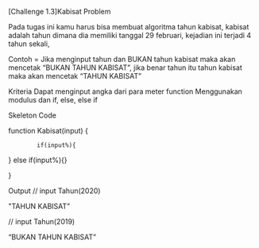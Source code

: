 [Challenge 1.3]Kabisat
Problem

Pada tugas ini kamu harus bisa membuat algoritma tahun kabisat, kabisat adalah tahun dimana dia memiliki tanggal 29 februari, kejadian ini terjadi 4 tahun sekali,

Contoh = Jika menginput tahun dan BUKAN  tahun kabisat maka akan mencetak “BUKAN TAHUN KABISAT”, jika benar tahun itu tahun kabisat maka akan mencetak “TAHUN KABISAT”

 

Kriteria
Dapat menginput angka dari para meter function
Menggunakan modulus dan if, else, else if


Skeleton Code

function Kabisat(input) {

            if(input%){

              

   } else if(input%){}

}


Output
// input Tahun(2020)

"TAHUN KABISAT”

// input Tahun(2019)

“BUKAN TAHUN KABISAT”